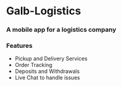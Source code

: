 # Galb-Logistics
### A mobile app for a logistics company 
### Features
- Pickup and Delivery Services
- Order Tracking
- Deposits and Withdrawals
- Live Chat to handle issues
